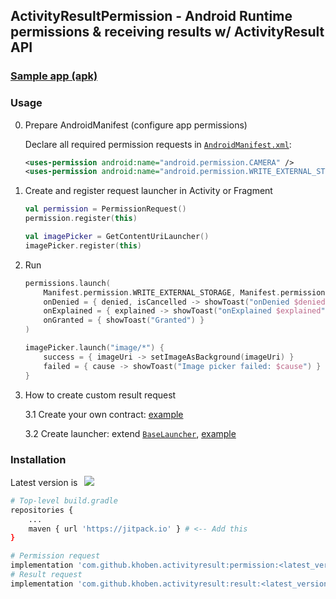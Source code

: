 ## ActivityResultPermission - Android Runtime permissions & receiving results w/ ActivityResult API
### [Sample app (apk)](https://github.com/khoben/activityresult/releases/latest/download/sample.apk)
### Usage

0. Prepare AndroidManifest (configure app permissions)

    Declare all required permission requests in [`AndroidManifest.xml`](app/src/main/AndroidManifest.xml):
    ```xml
    <uses-permission android:name="android.permission.CAMERA" />
    <uses-permission android:name="android.permission.WRITE_EXTERNAL_STORAGE" />
    ```
1. Create and register request launcher in Activity or Fragment

    ```kotlin
   val permission = PermissionRequest()
   permission.register(this)
   
   val imagePicker = GetContentUriLauncher()
   imagePicker.register(this)
    ```
2. Run

    ```kotlin
    permissions.launch(
        Manifest.permission.WRITE_EXTERNAL_STORAGE, Manifest.permission.CAMERA,
        onDenied = { denied, isCancelled -> showToast("onDenied $denied $isCancelled") },
        onExplained = { explained -> showToast("onExplained $explained") },
        onGranted = { showToast("Granted") }
    )
   
   imagePicker.launch("image/*") {
        success = { imageUri -> setImageAsBackground(imageUri) }
        failed = { cause -> showToast("Image picker failed: $cause") }
   }
    ```
3. How to create custom result request

    3.1 Create your own contract: [example](arresult/src/main/java/io/github/khoben/arresult/contract/TakeVideoUriContract.kt)
    
    3.2 Create launcher: extend [`BaseLauncher`](arresult/src/main/java/io/github/khoben/arresult/launcher/BaseLauncher.kt), [example](arresult/src/main/java/io/github/khoben/arresult/launcher/GetContentUriLauncher.kt)
### Installation
Latest version is⠀[![](https://jitpack.io/v/khoben/activityresult.svg)](https://jitpack.io/#khoben/activityresult)
```bash
# Top-level build.gradle
repositories {
    ...
    maven { url 'https://jitpack.io' } # <-- Add this
}
```
```bash
# Permission request
implementation 'com.github.khoben.activityresult:permission:<latest_version>'
# Result request
implementation 'com.github.khoben.activityresult:result:<latest_version>'
```
